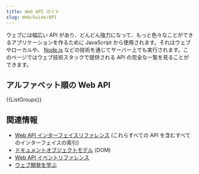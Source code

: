 ```yaml
---
title: Web API ガイド
slug: Web/Guide/API
---
```


ウェブには幅広い API があり、どんどん強力になって、もっと色々なことができるアプリケーションを作るために JavaScript から使用されます。それはウェブやローカルや、 [Node.js](https://nodejs.org/) などの技術を通じてサーバー上でも実行されます。このページではウェブ技術スタックで提供される API の完全な一覧を見ることができます。

## アルファベット順の Web API

{{ListGroups}}

## 関連情報

- [Web API インターフェイスリファレンス](/ja/docs/Web/API) (これらすべての API を含むすべてのインターフェイスの索引)
- [ドキュメントオブジェクトモデル](/ja/docs/Web/API/Document_Object_Model) (DOM)
- [Web API イベントリファレンス](/ja/docs/Web/Events)
- [ウェブ開発を学ぶ](/ja/docs/Learn)
